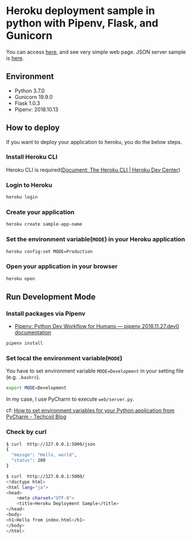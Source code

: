 Heroku deployment sample in python with Pipenv, Flask, and Gunicorn
=================
You can access [here](https://heroku-deployment-sample-py.herokuapp.com/), and see very simple web page.
JSON server sample is [here](https://heroku-deployment-sample-py.herokuapp.com/json).

## Environment
- Python 3.7.0
- Gunicorn 19.9.0
- Flask 1.0.3
- Pipenv: 2018.10.13

## How to deploy
If you want to deploy your application to heroku, you do the below steps.

### Install Heroku CLI
Heroku CLI is required([Document: The Heroku CLI | Heroku Dev Center](https://devcenter.heroku.com/articles/heroku-cli))

### Login to Heroku
```bash
heroku login
```

### Create your application
```bash
heroku create sample-app-name
```

### Set the environment variable(`MODE`) in your Heroku application
```bash
heroku config:set MODE=Production
```

### Open your application in your browser
```bash
heroku open
```

## Run Development Mode
### Install packages via Pipenv
- [Pipenv: Python Dev Workflow for Humans — pipenv 2018.11.27.dev0 documentation](https://docs.pipenv.org/en/latest/)

```bash
pipenv install
```

### Set local the environment variable(`MODE`)
You have to set environment variable `MODE=Development` in your setting file (e.g. `.bashrc`).

```bash
export MODE=Development
```

In my case, I use PyCharm to execute `web/server.py`.

cf: [How to set environment variables for your Python application from PyCharm - Techcoil Blog](https://www.techcoil.com/blog/how-to-set-environment-variables-for-your-python-application-from-pycharm/)

### Check by curl
```bash
$ curl  http://127.0.0.1:5000/json
{
  "messge": "Hello, world",
  "status": 200
}
```

```bash
$ curl  http://127.0.0.1:5000/
<!doctype html>
<html lang="ja">
<head>
    <meta charset="UTF-8">
    <title>Heroku Deployment Sample</title>
</head>
<body>
<h1>Hello from index.html</h1>
</body>
</html>
```
